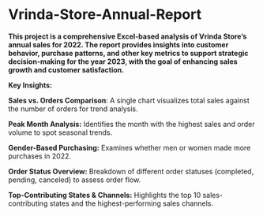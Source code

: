 # Vrinda-Store-Annual-Report
**This project is a comprehensive Excel-based analysis of Vrinda Store’s annual sales for 2022. The report provides insights into customer behavior, purchase patterns, and other key metrics to support strategic decision-making for the year 2023, with the goal of enhancing sales growth and customer satisfaction.**

**Key Insights:**

**Sales vs. Orders Comparison**: A single chart visualizes total sales against the number of orders for trend analysis.

**Peak Month Analysis:** Identifies the month with the highest sales and order volume to spot seasonal trends.

**Gender-Based Purchasing:** Examines whether men or women made more purchases in 2022.

**Order Status Overview:** Breakdown of different order statuses (completed, pending, canceled) to assess order flow.

**Top-Contributing States & Channels:** Highlights the top 10 sales-contributing states and the highest-performing sales channels.
